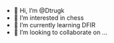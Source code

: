 - 👋 Hi, I’m @Dtrugk
- 👀 I’m interested in chess
- 🌱 I’m currently learning DFIR
- 💞️ I’m looking to collaborate on ...


<!---
Dtrugk/Dtrugk is a ✨ special ✨ repository because its `README.md` (this file) appears on your GitHub profile.
You can click the Preview link to take a look at your changes.
--->
